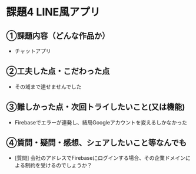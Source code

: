 # 課題4 LINE風アプリ

## ①課題内容（どんな作品か）
- チャットアプリ

## ②工夫した点・こだわった点
- その域まで達せませんでした

## ③難しかった点・次回トライしたいこと(又は機能)
- Firebaseでエラーが連発し、結局Googleアカウントを変えるしかなかった

## ④質問・疑問・感想、シェアしたいこと等なんでも
- [質問] 会社のアドレスでFirebaseにログインする場合、その企業ドメインによる制約を受けるのでしょうか？

